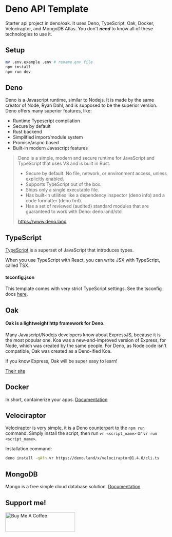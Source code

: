 # Deno API Template

Starter api project in deno/oak. It uses Deno, TypeScript, Oak, Docker,
Velociraptor, and MongoDB Atlas. You don't **_need_** to know all of these
technologies to use it.

## Setup

```bash
mv .env.example .env # rename env file
npm install
npm run dev
```

## Deno

Deno is a Javascript runtime, similar to Nodejs. It is made by the same creator
of Node, Ryan Dahl, and is supposed to be the superior version. Deno offers many
superior features, like:

- Runtime Typescript compilation
- Secure by default
- Rust backend
- Simplified import/module system
- Promise/async based
- Built-in modern Javascript features

> Deno is a simple, modern and secure runtime for JavaScript and TypeScript that
> uses V8 and is built in Rust.
>
> - Secure by default. No file, network, or environment access, unless
  > explicitly enabled.
> - Supports TypeScript out of the box.
> - Ships only a single executable file.
> - Has built-in utilities like a dependency inspector (deno info) and a code
  > formatter (deno fmt).
> - Has a set of reviewed (audited) standard modules that are guaranteed to work
  > with Deno: deno.land/std
>
> https://www.deno.land

## TypeScript

[TypeScript](https://github.com/microsoft/TypeScript) is a superset of
JavaScript that introduces types.

When you use TypeScript with React, you can write JSX with TypeScript, called
TSX.

#### tsconfig.json

This template comes with very strict TypeScript settings. See the tsconfig docs
[here](https://www.typescriptlang.org/docs/handbook/tsconfig-json.html).

## Oak

#### Oak is a lightweight http framework for Deno.

Many Javascript/Nodejs developers know about ExpressJS, because it is the most
popular one. Koa was a new-and-improved version of Express, for Node, which was
created by the same people. For Deno, as Node code isn't compatible, Oak was
created as a Deno-ified Koa.

If you know Express, Oak will be super easy to learn!

<a href="https://oakserver.github.io/oak/" target="_blank">Their site</a>

## Docker

In short, containerize your apps.
<a href="https://docs.docker.com/" target="_blank">Documentation</a>

## Velociraptor

Velociraptor is very simple, it is a Deno counterpart to the `npm run` command.
Simply install the script, then run `vr <script_name>` or
`vr run <script_name>`.

Installation command:

```bash
deno install -qAfn vr https://deno.land/x/velociraptor@1.4.0/cli.ts
```

## MongoDB

Mongo is a free simple cloud database solution.
<a href="https://www.mongodb.com/atlas" target="_blank">Documentation</a>

## Support me!

<a href="https://www.buymeacoffee.com/cooperrunyE" target="_blank"><img src="https://cdn.buymeacoffee.com/buttons/v2/default-yellow.png" alt="Buy Me A Coffee" style="height: 60px !important;width: 217px !important;" ></a>

